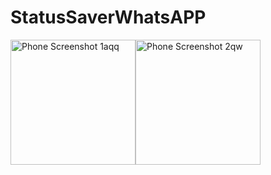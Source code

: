 # StatusSaverWhatsAPP


<img width="200" alt="Phone Screenshot 1aqq" src="https://user-images.githubusercontent.com/101714917/174408117-a8802a0c-683b-42c6-a837-f958827e3289.png"><img width="200" alt="Phone Screenshot 2qw" src="https://user-images.githubusercontent.com/101714917/174408120-dabc0809-2c14-4fe9-87b5-3cfbe42371c8.png">
